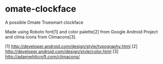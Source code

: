 omate-clockface
===============

A possible Omate Truesmart clockface

Made using Roboto font[1] and color palette[2] from Google Android Project and clima icons from Climacons[3].

[1] http://developer.android.com/design/style/typography.html
[2] http://developer.android.com/design/style/color.html
[3] http://adamwhitcroft.com/climacons/
